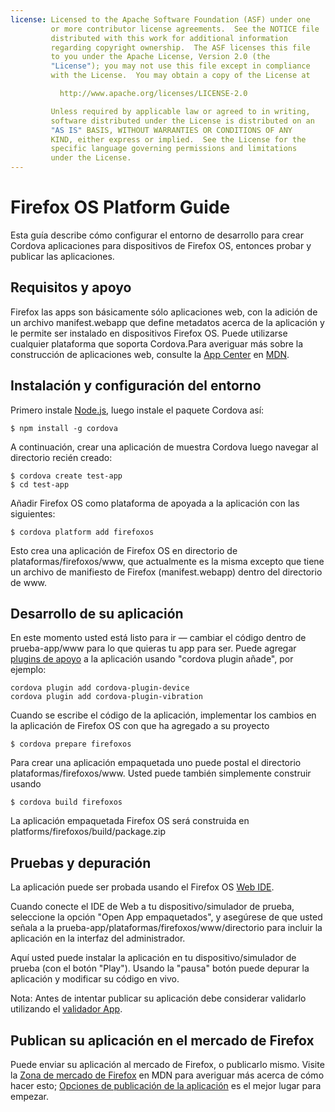 ```yaml
---
license: Licensed to the Apache Software Foundation (ASF) under one
         or more contributor license agreements.  See the NOTICE file
         distributed with this work for additional information
         regarding copyright ownership.  The ASF licenses this file
         to you under the Apache License, Version 2.0 (the
         "License"); you may not use this file except in compliance
         with the License.  You may obtain a copy of the License at

           http://www.apache.org/licenses/LICENSE-2.0

         Unless required by applicable law or agreed to in writing,
         software distributed under the License is distributed on an
         "AS IS" BASIS, WITHOUT WARRANTIES OR CONDITIONS OF ANY
         KIND, either express or implied.  See the License for the
         specific language governing permissions and limitations
         under the License.
---
```


# Firefox OS Platform Guide

Esta guía describe cómo configurar el entorno de desarrollo para crear Cordova aplicaciones para dispositivos de Firefox OS, entonces probar y publicar las aplicaciones.

## Requisitos y apoyo

Firefox las apps son básicamente sólo aplicaciones web, con la adición de un archivo manifest.webapp que define metadatos acerca de la aplicación y le permite ser instalado en dispositivos Firefox OS. Puede utilizarse cualquier plataforma que soporta Cordova.Para averiguar más sobre la construcción de aplicaciones web, consulte la [App Center][1] en [MDN][2].

 [1]: https://developer.mozilla.org/en-US/Apps
 [2]: https://developer.mozilla.org/en-US/

## Instalación y configuración del entorno

Primero instale [Node.js][3], luego instale el paquete Cordova así:

 [3]: http://nodejs.org/

    $ npm install -g cordova
    

A continuación, crear una aplicación de muestra Cordova luego navegar al directorio recién creado:

    $ cordova create test-app
    $ cd test-app
    

Añadir Firefox OS como plataforma de apoyada a la aplicación con las siguientes:

    $ cordova platform add firefoxos
    

Esto crea una aplicación de Firefox OS en directorio de plataformas/firefoxos/www, que actualmente es la misma excepto que tiene un archivo de manifiesto de Firefox (manifest.webapp) dentro del directorio de www.

## Desarrollo de su aplicación

En este momento usted está listo para ir — cambiar el código dentro de prueba-app/www para lo que quieras tu app para ser. Puede agregar [plugins de apoyo]() a la aplicación usando "cordova plugin añade", por ejemplo:

    cordova plugin add cordova-plugin-device
    cordova plugin add cordova-plugin-vibration
    

Cuando se escribe el código de la aplicación, implementar los cambios en la aplicación de Firefox OS con que ha agregado a su proyecto

    $ cordova prepare firefoxos
    

Para crear una aplicación empaquetada uno puede postal el directorio plataformas/firefoxos/www. Usted puede también simplemente construir usando

    $ cordova build firefoxos
    

La aplicación empaquetada Firefox OS será construida en platforms/firefoxos/build/package.zip

## Pruebas y depuración

La aplicación puede ser probada usando el Firefox OS [Web IDE][4].

 [4]: https://developer.mozilla.org/en-US/docs/Tools/WebIDE

Cuando conecte el IDE de Web a tu dispositivo/simulador de prueba, seleccione la opción "Open App empaquetados", y asegúrese de que usted señala a la prueba-app/plataformas/firefoxos/www/directorio para incluir la aplicación en la interfaz del administrador.

Aquí usted puede instalar la aplicación en tu dispositivo/simulador de prueba (con el botón "Play"). Usando la "pausa" botón puede depurar la aplicación y modificar su código en vivo.

Nota: Antes de intentar publicar su aplicación debe considerar validarlo utilizando el [validador App][5].

 [5]: https://marketplace.firefox.com/developers/validator

## Publican su aplicación en el mercado de Firefox

Puede enviar su aplicación al mercado de Firefox, o publicarlo mismo. Visite la [Zona de mercado de Firefox][6] en MDN para averiguar más acerca de cómo hacer esto; [Opciones de publicación de la aplicación][7] es el mejor lugar para empezar.

 [6]: https://developer.mozilla.org/en-US/Marketplace
 [7]: https://developer.mozilla.org/en-US/Marketplace/Publishing/Publish_options
